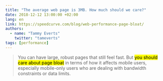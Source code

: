 ```yaml
---
title: "The average web page is 3MB. How much should we care?"
date: 2018-12-12 13:00:00 +02:00
lang: en
link: https://speedcurve.com/blog/web-performance-page-bloat/
authors:
  - name: "Tammy Everts"
    twitter: "tameverts"
tags: [performance]
---
```


> You can have large, robust pages that still feel fast. But <mark>you should care about page bloat</mark> in terms of how it affects mobile users, especially mobile-only users who are dealing with bandwidth constraints or data limits.
